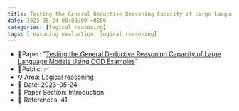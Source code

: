 ```yaml
---
title: Testing the General Deductive Reasoning Capacity of Large Language Models Using OOD Examples
date: 2023-05-24 00:00:00 +0800
categories: [logical reasoning]
tags: [reasoning evaluation, logical reasoning]
---
```


- 📙Paper: "[Testing the General Deductive Reasoning Capacity of Large Language Models Using OOD Examples](https://www.semanticscholar.org/paper/Testing-the-General-Deductive-Reasoning-Capacity-of-Saparov-Pang/c58325547156a70cb27c148e5b57738ca9ce79aa)"
- 🔑Public: ✅
- ⚲ Area: Logical reasoning
- 📅 Date: 2023-05-24
- 🔎 Paper Section: Introduction
- 📝 References: 41
